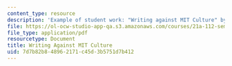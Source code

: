 ```yaml
---
content_type: resource
description: 'Example of student work: "Writing against MIT Culture" by Caroline Rubin.'
file: https://ol-ocw-studio-app-qa.s3.amazonaws.com/courses/21a-112-seminar-in-ethnography-and-fieldwork-spring-2008/7d7b82b848962171c45d3b5751d7b412_rubinc.pdf
file_type: application/pdf
resourcetype: Document
title: Writing Against MIT Culture
uid: 7d7b82b8-4896-2171-c45d-3b5751d7b412
---
```


